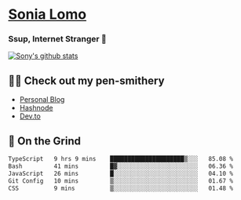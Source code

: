 # [Sonia Lomo](https://sonylomo.github.io/) 
### Ssup, Internet Stranger 🤩

<a href="https://github.com/sonylomo/github-readme-stats">
  <img align="center" src="https://media.giphy.com/media/lU05nFSW6Y2A/giphy.gif" alt="Sony's github stats" />
</a>

## ✍🏾 Check out my pen-smithery
- [Personal Blog](https://www.sonylomo.dev/blog)
- [Hashnode](https://sonylomo.hashnode.dev/)
- [Dev.to](https://dev.to/sonylomo)

## 🤡 On the Grind
<!--START_SECTION:waka-->

```txt
TypeScript   9 hrs 9 mins    █████████████████████▒░░░   85.08 %
Bash         41 mins         █▓░░░░░░░░░░░░░░░░░░░░░░░   06.36 %
JavaScript   26 mins         █░░░░░░░░░░░░░░░░░░░░░░░░   04.10 %
Git Config   10 mins         ▒░░░░░░░░░░░░░░░░░░░░░░░░   01.67 %
CSS          9 mins          ▒░░░░░░░░░░░░░░░░░░░░░░░░   01.48 %
```

<!--END_SECTION:waka-->
